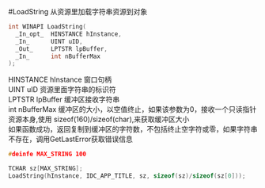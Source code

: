 #LoadString
从资源里加载字符串资源到对象
```cpp
int WINAPI LoadString(
  _In_opt_  HINSTANCE hInstance,
  _In_      UINT uID,
  _Out_     LPTSTR lpBuffer,
  _In_      int nBufferMax
);
```
HINSTANCE hInstance 窗口句柄    
UINT uID  资源里面字符串的标识符    
LPTSTR lpBuffer 缓冲区接收字符串    
int nBufferMax 缓冲区的大小，以空值终止，如果该参数为0，接收一个只读指针资源本身,使用 sizeof(160)/sizeof(char),来获取缓冲区大小      
如果函数成功，返回复制到缓冲区的字符数，不包括终止空字符或零，如果字符串不存在，调用GetLastError获取错误信息   
```cpp
#deinfe MAX_STRING 100

TCHAR sz[MAX_STRING];
LoadString(hInstance, IDC_APP_TITLE, sz, sizeof(sz)/sizeof(sz[0]));
```
  
